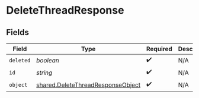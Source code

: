 # DeleteThreadResponse


## Fields

| Field                                                                                         | Type                                                                                          | Required                                                                                      | Description                                                                                   |
| --------------------------------------------------------------------------------------------- | --------------------------------------------------------------------------------------------- | --------------------------------------------------------------------------------------------- | --------------------------------------------------------------------------------------------- |
| `deleted`                                                                                     | *boolean*                                                                                     | :heavy_check_mark:                                                                            | N/A                                                                                           |
| `id`                                                                                          | *string*                                                                                      | :heavy_check_mark:                                                                            | N/A                                                                                           |
| `object`                                                                                      | [shared.DeleteThreadResponseObject](../../../sdk/models/shared/deletethreadresponseobject.md) | :heavy_check_mark:                                                                            | N/A                                                                                           |